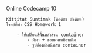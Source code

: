 Online Codecamp 10
    
    Kittitat Suntimak (กิตติธัช สันติมัค)
    โจทย์ที่ทำ CSS Homework 1

        - ให้เปลี่ยนสีพื้นหลังส่วน container
            - มีเงา + ขอบมนเหมือนเดิม
            - รูปต้องต่อสนิทกับ container
 
